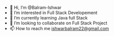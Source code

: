 - 👋 Hi, I’m @Balram-Ishwar
- 👀 I’m interested in Full Stack Developement 
- 🌱 I’m currently learning Java full Stack 
- 💞️ I’m looking to collaborate on Full Stack Project
- 📫 How to reach me ishwarbalram22@gmail.com

<!---
Balram-Ishwar/Balram-Ishwar is a ✨ special ✨ repository because its `README.md` (this file) appears on your GitHub profile.
You can click the Preview link to take a look at your changes.
--->
